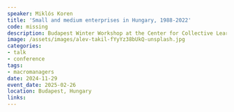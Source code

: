 ```yaml
---
speaker: Miklós Koren
title: 'Small and medium enterprises in Hungary, 1988-2022'
code: missing
description: Budapest Winter Workshop at the Center for Collective Learning
image: /assets/images/alev-takil-fYyYz38bUkQ-unsplash.jpg
categories:
- talk
- conference
tags:
- macromanagers
date: 2024-11-29
event_date: 2025-02-26
location: Budapest, Hungary
links:
---
```

